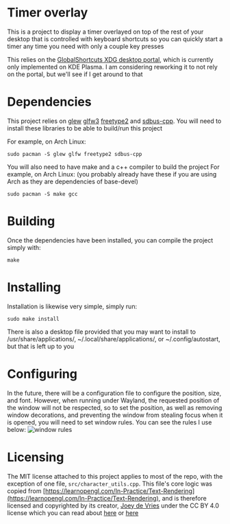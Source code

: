 # Timer overlay
This is a project to display a timer overlayed on top of the rest of your desktop that is controlled with keyboard shortcuts so you can quickly
start a timer any time you need with only a couple key presses

This relies on the [GlobalShortcuts XDG desktop portal](https://flatpak.github.io/xdg-desktop-portal/docs/doc-org.freedesktop.portal.GlobalShortcuts.html),
which is currently only implemented on KDE Plasma. I am considering reworking it to not rely on the portal, but we'll see if I get around to that



# Dependencies
This project relies on [glew](https://github.com/nigels-com/glew) [glfw3](https://www.glfw.org/) [freetype2](https://freetype.org/) and [sdbus-cpp](https://github.com/Kistler-Group/sdbus-cpp).
You will need to install these libraries to be able to build/run this project

For example, on Arch Linux:
```
sudo pacman -S glew glfw freetype2 sdbus-cpp
```

You will also need to have make and a c++ compiler to build the project
For example, on Arch Linux: (you probably already have these if you are using Arch as they are dependencies of base-devel)
```
sudo pacman -S make gcc
```


# Building
Once the dependencies have been installed, you can compile the project simply with:
```
make
```



# Installing
Installation is likewise very simple, simply run:
```
sudo make install
```

There is also a desktop file provided that you may want to install to /usr/share/applications/, ~/.local/share/applications/, or ~/.config/autostart,
but that is left up to you



# Configuring
In the future, there will be a configuration file to configure the position, size, and font. However, when running under Wayland,
the requested position of the window will not be respected, so to set the position, as well as removing window decorations, and
preventing the window from stealing focus when it is opened, you will need to set window rules. You can see the rules I use below:
![window rules](https://cam123.dev/files/hidden/images/window_rules.png)



# Licensing
The MIT license attached to this project applies to most of the repo, with the exception of one file, ```src/character_utils.cpp```.
This file's core logic was copied from [https://learnopengl.com/In-Practice/Text-Rendering](https://learnopengl.com/In-Practice/Text-Rendering),
and is therefore licensed and copyrighted by its creator, [Joey de Vries](https://twitter.com/JoeyDeVriez) under the CC BY 4.0 license
which you can read about [here](https://creativecommons.org/licenses/by/4.0/) or [here](https://creativecommons.org/licenses/by/4.0/legalcode)

